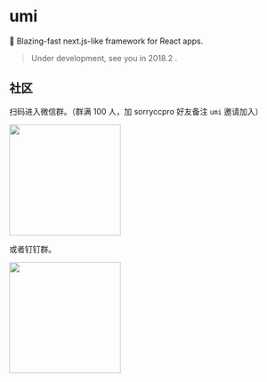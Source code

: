 # umi

🍚 Blazing-fast next.js-like framework for React apps.

> Under development, see you in 2018.2 .

## 社区

扫码进入微信群。（群满 100 人，加 sorryccpro 好友备注 `umi` 邀请加入）

<img src="https://gw.alipayobjects.com/zos/rmsportal/PScpKOOrOZGFuXIQSxIR.jpeg" width="200" />

或者钉钉群。

<img src="https://gw.alipayobjects.com/zos/rmsportal/JYGguxCbfjGAxQxNZQdD.jpg" width="200" />
